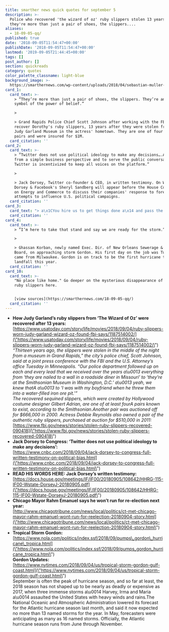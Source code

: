 ```yaml
---
title: smarther news quick quotes for september 5
description: >-
  Police who recovered 'the wizard of oz' ruby slippers stolen 13 years ago:
  they're more than just a pair of shoes, the slippers....
aliases:
  - 18-09-05-qq/
published: true
date: '2018-09-05T11:54:47+00:00'
publishDate: '2018-09-05T11:54:47+00:00'
lastmod: '2019-09-05T21:44:45+00:00'
tags: []
post_author: []
section: quickreads
category: quotes
color_palette_classname: light-blue
background_image: >-
  https://smarthernews.com/wp-content/uploads/2018/04/sebastian-muller-52-unsplash-scaled.jpg
card_1:
  card_text: >-
    > “They’re more than just a pair of shoes, the slippers. They’re an enduring
    symbol of the power of belief.”

    > 

    > Grand Rapids Police Chief Scott Johnson after working with the FBI to
    recover Dorothy's ruby slippers, 13 years after they were stolen from the
    Judy Garland Museum in the actress' hometown. They are one of four known
    pairs and were insured for $1M.
  card_citation: ''
card_2:
  card_text: >-
    > “Twitter does not use political ideology to make any decisions….A In fact,
    from a simple business perspective and to serve the public conversation,
    Twitter is incentivized to keep all voices on the platform.”

    > 

    > Jack Dorsey, Twitter co-founder & CEO, in written testimony. On Wednesday,
    Dorsey & Facebook's Sheryl Sandberg will appear before the House Committee
    on Energy and Commerce to discuss their companies' response to foreign
    attempts to influence U.S. political campaigns.
  card_citation: ''
card_3:
  card_text: "> a\x1CYou hire us to get things done a\x14 and pass the torch when wea\x19ve done our best to do what you hired us to do.a\x1D\n> \n> Chicago Mayor Rahm Emanuel announcing he will not seek re-election. The move is a surprise as he's raised $10M for a third term and, historically, Chicago mayors hold office for decades. Emanuel faces scrutiny over his handling of a police officer shooting a knife-wielding teen 16 times. The officer's murder trial starts Wednesday."
  card_citation: ''
card_4:
  card_text: >-
    > “I’m here to take that stand and say we are ready for the storm.”

    > 

    > Ghassan Korban, newly named Exec. Dir. of New Orleans Sewerage & Water
    Board, on approaching storm Gordon. His first day on the job was Tuesday; he
    came from Milwaukee. Gordon is on track to be the first hurricane to make
    landfall this year.
  card_citation: ''
card_10:
  card_text: >-
    "No place like home." Go deeper on the mysterious disappearance of those
    ruby slippers here.


    [view sources](https://smarthernews.com/18-09-05-qq/)
  card_citation: ''
---
```

*   **How Judy Garland’s ruby slippers from ‘The Wizard of Oz’ were recovered after 13 years:**  
    [https://www.usatoday.com/story/life/movies/2018/09/04/ruby-slippers-worn-judy-garland-wizard-oz-found-fbi-says/1187514002/](\"https://www.usatoday.com/story/life/movies/2018/09/04/ruby-slippers-worn-judy-garland-wizard-oz-found-fbi-says/1187514002/\")  
    _“Thirteen years ago, the slippers were stolen in the middle of the night from a museum in Grand Rapids,” the city’s police chief, Scott Johnson, said at a joint press conference with the FBI and the U.S. Attorney’s office Tuesday in Minneapolis. “Our police department followed up on each and every lead that we received over the years a\\u0013 everything from ‘they are nailed to a wall in a roadside diner in Missouri’ to ‘they’re at the Smithsonian Museum in Washington, D.C.’ a\\u0013 yeah, we knew thatA a\\u0013 to ‘I was with my boyfriend when he threw them into a water-filled iron ore pit.'”_  
    _The recovered sequined slippers, which were created by Hollywood costume designer Gilbert Adrian, are one of at least fourA pairs known to exist, according to the Smithsonian.Another pair was auctioned off for $666,000 in 2000. Actress Debbie Reynolds also owned a pair of the authentic ruby slippers, purchased at auction for $510,000 in 2011:_  
    [https://www.fbi.gov/news/stories/stolen-ruby-slippers-recovered-090418](\"https://www.fbi.gov/news/stories/stolen-ruby-slippers-recovered-090418\")
*   **Jack Dorsey to Congress: ‘Twitter does not use political ideology to make any decisions’:**  
    [https://www.cnbc.com/2018/09/04/jack-dorsey-to-congress-full-written-testimony-on-political-bias.html](\"https://www.cnbc.com/2018/09/04/jack-dorsey-to-congress-full-written-testimony-on-political-bias.html\")
*   **READ HIS WORDS HERE: Jack Dorsey’s written testimony:**  
    [https://docs.house.gov/meetings/IF/IF00/20180905/108642/HHRG-115-IF00-Wstate-DorseyJ-20180905.pdf](\"https://docs.house.gov/meetings/IF/IF00/20180905/108642/HHRG-115-IF00-Wstate-DorseyJ-20180905.pdf\")
*   **Chicago Mayor Rahm Emanuel says he won’t run for re-election next year:**  
    [http://www.chicagotribune.com/news/local/politics/ct-met-chicago-mayor-rahm-emanuel-wont-run-for-reelection-20180904-story.html](\"http://www.chicagotribune.com/news/local/politics/ct-met-chicago-mayor-rahm-emanuel-wont-run-for-reelection-20180904-story.html\")
*   **Tropical Storm Gordon:**  
    [https://www.nola.com/politics/index.ssf/2018/09/pumps\_gordon\_hurricane\_tropica.html](\"https://www.nola.com/politics/index.ssf/2018/09/pumps_gordon_hurricane_tropica.html\")  
    **Gordon Updates:**  
    [https://www.nytimes.com/2018/09/04/us/tropical-storm-gordon-gulf-coast.html](\"https://www.nytimes.com/2018/09/04/us/tropical-storm-gordon-gulf-coast.html\")  
    September is often the peak of hurricane season, and so far at least, the 2018 season has not shaped up to be nearly as deadly or expensive as 2017, when three immense storms a\\u0014 Harvey, Irma and Maria a\\u0014 assaulted the United States with heavy winds and rains.The National Oceanic and Atmospheric Administration lowered its forecast for the Atlantic hurricane season last month, and said it now expected no more than 13 named storms for the year. In May, forecasters were anticipating as many as 16 named storms. Officially, the Atlantic hurricane season runs from June through November.
